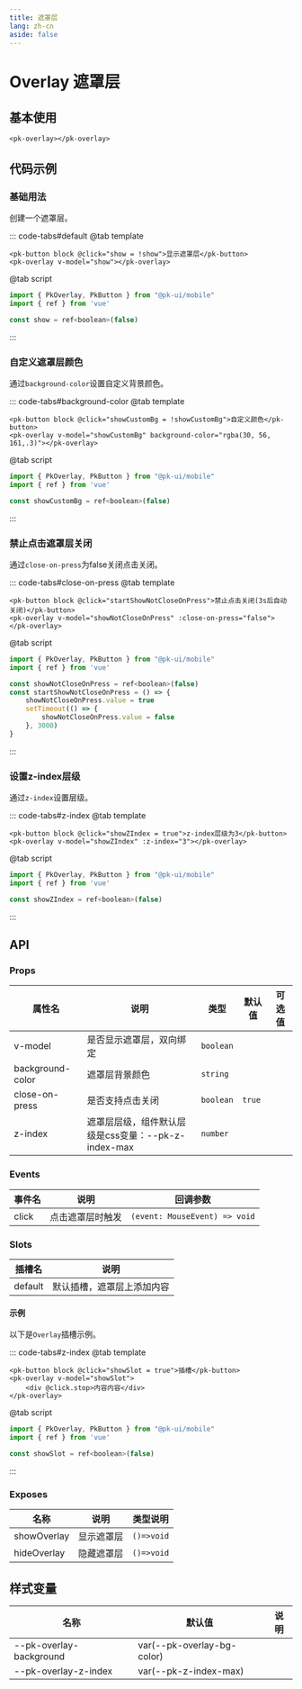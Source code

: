 ```yaml
---
title: 遮罩层
lang: zh-cn
aside: false
---
```


# Overlay 遮罩层

## 基本使用
```vue
<pk-overlay></pk-overlay>
```

## 代码示例
### 基础用法
创建一个遮罩层。

::: code-tabs#default
@tab template

```vue [template]
<pk-button block @click="show = !show">显示遮罩层</pk-button>
<pk-overlay v-model="show"></pk-overlay>
```

@tab script
```js [script]
import { PkOverlay, PkButton } from "@pk-ui/mobile"
import { ref } from 'vue'

const show = ref<boolean>(false)
```
:::

### 自定义遮罩层颜色
通过`background-color`设置自定义背景颜色。

::: code-tabs#background-color
@tab template

```vue [template]
<pk-button block @click="showCustomBg = !showCustomBg">自定义颜色</pk-button>
<pk-overlay v-model="showCustomBg" background-color="rgba(30, 56, 161,.3)"></pk-overlay>
```

@tab script
```js [script]
import { PkOverlay, PkButton } from "@pk-ui/mobile"
import { ref } from 'vue'

const showCustomBg = ref<boolean>(false)
```
:::

### 禁止点击遮罩层关闭
通过`close-on-press`为false关闭点击关闭。

::: code-tabs#close-on-press
@tab template

```vue [template]
<pk-button block @click="startShowNotCloseOnPress">禁止点击关闭(3s后自动关闭)</pk-button>
<pk-overlay v-model="showNotCloseOnPress" :close-on-press="false"></pk-overlay>
```

@tab script
```js [script]
import { PkOverlay, PkButton } from "@pk-ui/mobile"
import { ref } from 'vue'

const showNotCloseOnPress = ref<boolean>(false)
const startShowNotCloseOnPress = () => {
    showNotCloseOnPress.value = true
    setTimeout(() => {
        showNotCloseOnPress.value = false
    }, 3000)
}
```
:::

### 设置z-index层级
通过`z-index`设置层级。

::: code-tabs#z-index
@tab template

```vue [template]
<pk-button block @click="showZIndex = true">z-index层级为3</pk-button>
<pk-overlay v-model="showZIndex" :z-index="3"></pk-overlay>
```

@tab script
```js [script]
import { PkOverlay, PkButton } from "@pk-ui/mobile"
import { ref } from 'vue'

const showZIndex = ref<boolean>(false)
```
:::

## API

### Props
| 属性名           | 说明                                                | 类型      | 默认值 | 可选值 |
| ---------------- | --------------------------------------------------- | --------- | ------ | ------ |
| v-model          | 是否显示遮罩层，双向绑定                            | `boolean` |        |        |
| background-color | 遮罩层背景颜色                                      | `string`  |        |        |
| close-on-press   | 是否支持点击关闭                                    | `boolean` | `true` |        |
| z-index          | 遮罩层层级，组件默认层级是css变量：--pk-z-index-max | `number`  |        |        |


### Events
| 事件名 | 说明             | 回调参数                      |
| ------ | ---------------- | ----------------------------- |
| click  | 点击遮罩层时触发 | `(event: MouseEvent) => void` |

### Slots

| 插槽名  | 说明                       |
| ------- | -------------------------- |
| default | 默认插槽，遮罩层上添加内容 |

#### 示例
以下是`Overlay`插槽示例。

::: code-tabs#z-index
@tab template

```vue [template]
<pk-button block @click="showSlot = true">插槽</pk-button>
<pk-overlay v-model="showSlot">
    <div @click.stop>内容内容</div>
</pk-overlay>
```

@tab script
```js [script]
import { PkOverlay, PkButton } from "@pk-ui/mobile"
import { ref } from 'vue'

const showSlot = ref<boolean>(false)
```
:::


### Exposes

| 名称        | 说明       | 类型说明   |
| ----------- | ---------- | ---------- |
| showOverlay | 显示遮罩层 | `()=>void` |
| hideOverlay | 隐藏遮罩层 | `()=>void` |



## 样式变量

| 名称                    | 默认值                     | 说明 |
| ----------------------- | -------------------------- | ---- |
| --pk-overlay-background | var(--pk-overlay-bg-color) |      |
| --pk-overlay-z-index    | var(--pk-z-index-max)      |      |

